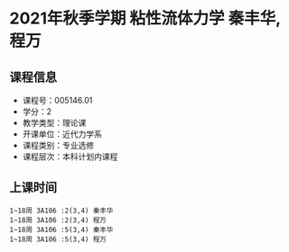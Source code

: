 # 2021年秋季学期 粘性流体力学 秦丰华, 程万






## 课程信息

- 课程号：005146.01
- 学分：2
- 教学类型：理论课
- 开课单位：近代力学系
- 课程类别：专业选修
- 课程层次：本科计划内课程

## 上课时间

```
1~18周 3A106 :2(3,4) 秦丰华
1~18周 3A106 :2(3,4) 程万
1~18周 3A106 :5(3,4) 秦丰华
1~18周 3A106 :5(3,4) 程万
```

